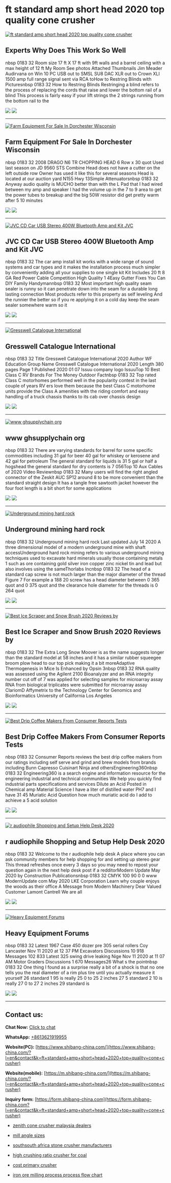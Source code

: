 # ft standard amp short head 2020 top quality cone crusher

<a href="https://swt.shibang-china.com/?l=en&img&k=ft+standard+amp+short+head+2020+top+quality+cone+crusher" target="_blank">![ft standard amp short head 2020 top quality cone crusher](http://static.shibang-china.com/all-800x300/1076.jpg)</a>

## Experts Why Does This Work So Well
nbsp 0183 32 Room size 17 ft X 17 ft with 9ft walls and a barrel ceiling with a max height of 12 ft My Room See photos Attached Thumbnails Jim Meader Audirvana on Win 10 PC USB out to SMSL SU8 DAC XLR out to Crown XLI 1500 amp full range signal sent via RCA toHow to Restring Blinds with Picturesnbsp 0183 32 How to Restring Blinds Restringing a blind refers to the process of replacing the cords that raise and lower the bottom rail of a blind This process is fairly easy if your lift strings the 2 strings running from the bottom rail to the


<a href="https://whatsapp.shibangsoft.com/WhatsApp.php" target="_blank" title="WhatsApp">![](http://static.shibang-china.com/icon/whatsapp.png)</a> <a href="https://swt.shibang-china.com/?l=en&icon&k=ft+standard+amp+short+head+2020+top+quality+cone+crusher" target="_blank">![](http://static.shibang-china.com/icon/chat-en.png)</a>

---

<a href="https://swt.shibang-china.com/?l=en&img&k=ft+standard+amp+short+head+2020+top+quality+cone+crusher" target="_blank">![Farm Equipment For Sale In Dorchester Wisconsin](http://static.shibang-china.com/all-800x300/345.jpg)</a>

## Farm Equipment For Sale In Dorchester Wisconsin
nbsp 0183 32 2008 DRAGO N6 TR CHOPPING HEAD 6 Row x 30 quot Used last season on JD 9560 STS Combine Head does not have a cutter on the left outside row Owner has used it like this for several seasons Head is located at our auction yard N155 Hwy 13Simple Attenuatorsnbsp 0183 32 Anyway audio quality is MUCHO better than with the L Pad that I had wired between my amp and speaker I had the volume up in the 7 to 9 area to get the power tubes to breakup and the big 50W resistor did get pretty warm after 5 10 minutes


<a href="https://whatsapp.shibangsoft.com/WhatsApp.php" target="_blank" title="WhatsApp">![](http://static.shibang-china.com/icon/whatsapp.png)</a> <a href="https://swt.shibang-china.com/?l=en&icon&k=ft+standard+amp+short+head+2020+top+quality+cone+crusher" target="_blank">![](http://static.shibang-china.com/icon/chat-en.png)</a>

---

<a href="https://swt.shibang-china.com/?l=en&img&k=ft+standard+amp+short+head+2020+top+quality+cone+crusher" target="_blank">![JVC CD Car USB Stereo 400W Bluetooth Amp and Kit JVC](http://static.shibang-china.com/all-800x300/126.jpg)</a>

## JVC CD Car USB Stereo 400W Bluetooth Amp and Kit JVC
nbsp 0183 32 The car amp install kit works with a wide range of sound systems and car types and it makes the installation process much simpler by conveniently adding all your supplies to one single kit Kit Includes 20 ft 8 GA Red Power Cable Competition High Quality 1 4Easy Gutter Fixes You Can DIY Family Handymannbsp 0183 32 Most important high quality seam sealer is runny so it can penetrate down into the seam for a durable long lasting connection Most products refer to this property as self leveling And the runnier the better so if you re applying it on a cold day keep the seam sealer somewhere warm so it


<a href="https://whatsapp.shibangsoft.com/WhatsApp.php" target="_blank" title="WhatsApp">![](http://static.shibang-china.com/icon/whatsapp.png)</a> <a href="https://swt.shibang-china.com/?l=en&icon&k=ft+standard+amp+short+head+2020+top+quality+cone+crusher" target="_blank">![](http://static.shibang-china.com/icon/chat-en.png)</a>

---

<a href="https://swt.shibang-china.com/?l=en&img&k=ft+standard+amp+short+head+2020+top+quality+cone+crusher" target="_blank">![Gresswell Catalogue International](http://static.shibang-china.com/all-800x300/145.jpg)</a>

## Gresswell Catalogue International
nbsp 0183 32 Title Gresswell Catalogue International 2020 Author WF Education Group Name Gresswell Catalogue International 2020 Length 380 pages Page 1 Published 2020 01 07 Issuu company logo IssuuTop 10 Best Class C RV Brands For The Money Outdoor Factnbsp 0183 32 Top rated Class C motorhomes performed well in the popularity contest in the last couple of years RV ers love them because the best Class C motorhome units provide the Class A amenities with the riding comfort and easy handling of a truck chassis thanks to its cab over chassis design


<a href="https://whatsapp.shibangsoft.com/WhatsApp.php" target="_blank" title="WhatsApp">![](http://static.shibang-china.com/icon/whatsapp.png)</a> <a href="https://swt.shibang-china.com/?l=en&icon&k=ft+standard+amp+short+head+2020+top+quality+cone+crusher" target="_blank">![](http://static.shibang-china.com/icon/chat-en.png)</a>

---

<a href="https://swt.shibang-china.com/?l=en&img&k=ft+standard+amp+short+head+2020+top+quality+cone+crusher" target="_blank">![www ghsupplychain org](http://static.shibang-china.com/all-800x300/576.jpg)</a>

## www ghsupplychain org
nbsp 0183 32 There are varying standards for barrel for some specific commodities including 31 gal for beer 40 gal for whiskey or kerosene and 42 gal for petroleum The general standard for liquids is 31 5 gal or half a hogshead the general standard for dry contents is 7 056Top 10 Aux Cables of 2020 Video Reviewnbsp 0183 32 Many users will find the right angled connector of the Zeskit AUC SP12 around 8 to be more convenient than the standard straight design It has a tangle free sawtooth jacket however the four foot length is a bit short for some applications


<a href="https://whatsapp.shibangsoft.com/WhatsApp.php" target="_blank" title="WhatsApp">![](http://static.shibang-china.com/icon/whatsapp.png)</a> <a href="https://swt.shibang-china.com/?l=en&icon&k=ft+standard+amp+short+head+2020+top+quality+cone+crusher" target="_blank">![](http://static.shibang-china.com/icon/chat-en.png)</a>

---

<a href="https://swt.shibang-china.com/?l=en&img&k=ft+standard+amp+short+head+2020+top+quality+cone+crusher" target="_blank">![Underground mining hard rock](http://static.shibang-china.com/all-800x300/942.jpg)</a>

## Underground mining hard rock
nbsp 0183 32 Underground mining hard rock Last updated July 14 2020 A three dimensional model of a modern underground mine with shaft accessUnderground hard rock mining refers to various underground mining techniques used to excavate hard minerals usually those containing metals 1 such as ore containing gold silver iron copper zinc nickel tin and lead but also involves using the sameThorlabs Incnbsp 0183 32 The head of a standard cap screw is not much larger than the major diameter of the thread Figure 7 For example a 188 20 screw has a head diameter between 0 365 quot and 0 375 quot and the clearance hole diameter for the threads is 0 264 quot


<a href="https://whatsapp.shibangsoft.com/WhatsApp.php" target="_blank" title="WhatsApp">![](http://static.shibang-china.com/icon/whatsapp.png)</a> <a href="https://swt.shibang-china.com/?l=en&icon&k=ft+standard+amp+short+head+2020+top+quality+cone+crusher" target="_blank">![](http://static.shibang-china.com/icon/chat-en.png)</a>

---

<a href="https://swt.shibang-china.com/?l=en&img&k=ft+standard+amp+short+head+2020+top+quality+cone+crusher" target="_blank">![Best Ice Scraper and Snow Brush 2020 Reviews by](http://static.shibang-china.com/all-800x300/1137.jpg)</a>

## Best Ice Scraper and Snow Brush 2020 Reviews by
nbsp 0183 32 The Extra Long Snow Moover is as the name suggests longer than the standard model at 58 inches and it has a similar rubber squeegee broom plow head to our top pick making it a bit moreAdaptive Thermogenesis in Mice Is Enhanced by Opsin 3nbsp 0183 32 RNA quality was assessed using the Agilent 2100 Bioanalyzer and an RNA integrity number cut off of 7 was applied for selecting samples for microarray assay RNA from biological triplicates were submitted for microarray assay ClariomD Affymetrix to the Technology Center for Genomics and Bioinformatics University of California Los Angeles


<a href="https://whatsapp.shibangsoft.com/WhatsApp.php" target="_blank" title="WhatsApp">![](http://static.shibang-china.com/icon/whatsapp.png)</a> <a href="https://swt.shibang-china.com/?l=en&icon&k=ft+standard+amp+short+head+2020+top+quality+cone+crusher" target="_blank">![](http://static.shibang-china.com/icon/chat-en.png)</a>

---

<a href="https://swt.shibang-china.com/?l=en&img&k=ft+standard+amp+short+head+2020+top+quality+cone+crusher" target="_blank">![Best Drip Coffee Makers From Consumer Reports Tests](http://static.shibang-china.com/all-800x300/231.jpg)</a>

## Best Drip Coffee Makers From Consumer Reports Tests
nbsp 0183 32 Consumer Reports reviews the best drip coffee makers from our ratings including self serve and grind and brew models from brands including Bunn Capresso Cuisinart Ninja and othersEngineering360nbsp 0183 32 Engineering360 is a search engine and information resource for the engineering industrial and technical communities We help you quickly find industrial parts specifications and services Dilute an Acid Posted in Chemical amp Material Science I have a liter of distilled water PH7 and I have 31 45 Muriatic Acid Question how much muriatic acid do I add to achieve a 5 acid solution


<a href="https://whatsapp.shibangsoft.com/WhatsApp.php" target="_blank" title="WhatsApp">![](http://static.shibang-china.com/icon/whatsapp.png)</a> <a href="https://swt.shibang-china.com/?l=en&icon&k=ft+standard+amp+short+head+2020+top+quality+cone+crusher" target="_blank">![](http://static.shibang-china.com/icon/chat-en.png)</a>

---

<a href="https://swt.shibang-china.com/?l=en&img&k=ft+standard+amp+short+head+2020+top+quality+cone+crusher" target="_blank">![r audiophile Shopping and Setup Help Desk 2020](http://static.shibang-china.com/all-800x300/1141.jpg)</a>

## r audiophile Shopping and Setup Help Desk 2020
nbsp 0183 32 Welcome to the r audiophile help desk A place where you can ask community members for help shopping for and setting up stereo gear This thread refreshes once every 3 days so you may need to repost your question again in the next help desk post if a redditorModern Update May 2020 by Construction Publicationsnbsp 0183 32 CMYK 100 90 0 0 www ModernUpdate com May 2020 LKE Corporation Learn why couple enjoys the woods as their office A Message from Modern Machinery Dear Valued Customer Lamont Cantrell We are all


<a href="https://whatsapp.shibangsoft.com/WhatsApp.php" target="_blank" title="WhatsApp">![](http://static.shibang-china.com/icon/whatsapp.png)</a> <a href="https://swt.shibang-china.com/?l=en&icon&k=ft+standard+amp+short+head+2020+top+quality+cone+crusher" target="_blank">![](http://static.shibang-china.com/icon/chat-en.png)</a>

---

<a href="https://swt.shibang-china.com/?l=en&img&k=ft+standard+amp+short+head+2020+top+quality+cone+crusher" target="_blank">![Heavy Equipment Forums](http://static.shibang-china.com/all-800x300/699.jpg)</a>

## Heavy Equipment Forums
nbsp 0183 32 Latest 1967 Case 450 dozer pre 305 serial rollers Coy Lancaster Nov 11 2020 at 12 37 PM Excavators Discussions 10 918 Messages 102 833 Latest 325 swing drive leaking Nige Nov 11 2020 at 11 07 AM Motor Graders Discussions 1 670 Messages26 What s the pointnbsp 0183 32 One thing I found as a surprise really a bit of a shock is that no one tells you the real diameter of a rim plus tire until you actually measure it yourself 26 standard 1 95 is really 25 0 to 25 2 inches 27 5 standard 2 10 is really 27 0 to 27 2 inches 29 standard is


<a href="https://whatsapp.shibangsoft.com/WhatsApp.php" target="_blank" title="WhatsApp">![](http://static.shibang-china.com/icon/whatsapp.png)</a> <a href="https://swt.shibang-china.com/?l=en&icon&k=ft+standard+amp+short+head+2020+top+quality+cone+crusher" target="_blank">![](http://static.shibang-china.com/icon/chat-en.png)</a>

---
## Contact us:

**Chat Now:** [Click to chat](https://swt.shibang-china.com?l=en&contact&k=ft+standard+amp+short+head+2020+top+quality+cone+crusher)

**WhatsApp:**  [+8613621919955](https://whatsapp.shibangsoft.com/WhatsApp.php)

**Website(PC):** [https://www.shibang-china.com/](https://www.shibang-china.com/?l=en&contact&k=ft+standard+amp+short+head+2020+top+quality+cone+crusher)

**Website(mobile):** [https://m.shibang-china.com/](https://m.shibang-china.com/?l=en&contact&k=ft+standard+amp+short+head+2020+top+quality+cone+crusher)

**Inquiry form:** [https://form.shibang-china.com](https://form.shibang-china.com?l=en&contact&k=ft+standard+amp+short+head+2020+top+quality+cone+crusher)

* [zenith cone crusher malaysia dealers](../161/zenith%20cone%20crusher%20malaysia%20dealers.md)

* [mill angle sizes](../169/mill%20angle%20sizes.md)

* [southsouth africa stone crusher manufacturers](../168/southsouth%20africa%20stone%20crusher%20manufacturers.md)

* [high crushing ratio crusher for coal](../168/high%20crushing%20ratio%20crusher%20for%20coal.md)

* [cost primary crusher](../165/cost%20primary%20crusher.md)

* [iron ore milling process process flow chart](../163/iron%20ore%20milling%20process%20process%20flow%20chart.md)